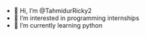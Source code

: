 - 👋 Hi, I’m @TahmidurRicky2
- 👀 I’m interested in programming internships
- 🌱 I’m currently learning python


